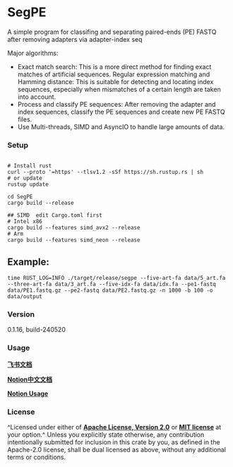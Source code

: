 # SegPE

A simple program for classifing and separating paired-ends (PE) FASTQ after removing adapters via adapter-index seq

Major algorithms:

- Exact match search: This is a more direct method for finding exact matches of artificial sequences.
  Regular expression matching and Hamming distance:
  This is suitable for detecting and locating index sequences, especially when mismatches of a certain length are taken into account.
- Process and classify PE sequences: After removing the adapter and index sequences, classify the PE sequences and create new PE FASTQ files.
- Use Multi-threads, SIMD and AsyncIO to handle large amounts of data.

### Setup

```

# Install rust
curl --proto '=https' --tlsv1.2 -sSf https://sh.rustup.rs | sh
# or update
rustup update

cd SegPE
cargo build --release

## SIMD  edit Cargo.toml first
# Intel x86
cargo build --features simd_avx2 --release
# Arm 
cargo build --features simd_neon --release
```

## Example:

```
time RUST_LOG=INFO ./target/release/segpe --five-art-fa data/5_art.fa --three-art-fa data/3_art.fa --five-idx-fa data/idx.fa --pe1-fastq data/PE1.fastq.gz --pe2-fastq data/PE2.fastq.gz -n 1000 -b 100 -o data/output
```

### Version

0.1.16, build-240520

### Usage

[**飞书文档**](https://zimablueai.feishu.cn/wiki/MFyEw1nmAi6W6BkHJOBcBCP3nLc?from=from_copylink)

[**Notion中文文档**](https://past-midnight-b4b.notion.site/SegPE-299c19073d5c4f1b95452cbc04f7e650)

[**Notion Usage**](https://past-midnight-b4b.notion.site/SegPE-Usage-Documentation-675058e883314ea38ef6e9e90193a476)

### License

^Licensed under either of [**Apache License, Version 2.0**](./LICENSE) or [**MIT license**](./LICENSE) at your option.^
Unless you explicitly state otherwise, any contribution intentionally submitted for inclusion in this crate by you, as defined in the Apache-2.0 license, shall be dual licensed as above, without any additional terms or conditions.
